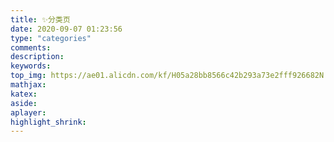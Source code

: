 ```yaml
---
title: ✨分类页
date: 2020-09-07 01:23:56
type: "categories"
comments:
description:
keywords:
top_img: https://ae01.alicdn.com/kf/H05a28bb8566c42b293a73e2fff926682N.jpg
mathjax:
katex:
aside:
aplayer:
highlight_shrink:
---
```

